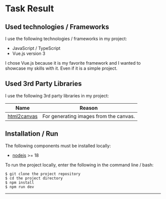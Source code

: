 # Task Result

## Used technologies / Frameworks

I use the following technologies / frameworks in my project:

- JavaScript / TypeScript
- Vue.js version 3

I chose Vue.js because it is my favorite framework and I wanted to showcase my skills with it. Even if it is a simple project.

## Used 3rd Party Libraries

I use the following 3rd party libraries in my project:

| Name                                            | Reason                                 |
| ----------------------------------------------- | -------------------------------------- |
| [html2canvas](https://html2canvas.hertzen.com/) | For generating images from the canvas. |

## Installation / Run

The following components must be installed locally:

- [nodejs](https://nodejs.org/en/) >= 18

To run the project locally, enter the following in the command line / bash:

```console
$ git clone the project repository
$ cd the project directory
$ npm install
$ npm run dev
```

---
